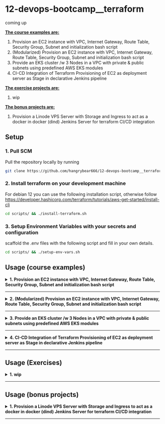 # 12-devops-bootcamp__terraform
coming up


<b><u>The course examples are:</u></b>
1. Provision an EC2 instance with VPC, Internet Gateway, Route Table, Security Group, Subnet and initialization bash script
2. (Modularized) Provision an EC2 instance with VPC, Internet Gateway, Route Table, Security Group, Subnet and initialization bash script
3. Provide an EKS cluster /w 3 Nodes in a VPC with private & public subnets using predefined AWS EKS modules
4. CI-CD Integration of Terraform Provisioning of EC2 as deployment server as Stage in declarative Jenkins pipeline

<b><u>The exercise projects are:</u></b>
1. wip

<b><u>The bonus projects are:</u></b>
1. Provision a Linode VPS Server with Storage and Ingress to act as a docker in docker (dind) Jenkins Server for terraform CI/CD integration

## Setup

### 1. Pull SCM

Pull the repository locally by running
```bash
git clone https://github.com/hangrybear666/12-devops-bootcamp__terraform.git
```
### 2. Install terraform on your development machine

For debian 12 you can use the following installation script, otherwise follow https://developer.hashicorp.com/terraform/tutorials/aws-get-started/install-cli
```bash
cd scripts/ && ./install-terraform.sh
```

### 3. Setup Environment Variables with your secrets and configuration

scaffold the .env files with the following script and fill in your own details.
```bash
cd scripts/ && ./setup-env-vars.sh
```

## Usage (course examples)

<details closed>
<summary><b>1. Provision an EC2 instance with VPC, Internet Gateway, Route Table, Security Group, Subnet and initialization bash script</b></summary>

#### a. Associate SSH Key to Instance
Create Public/Private Key pair so ec2-instance can add the public key to its ssh_config or use an existing key pair.

#### b. Change custom variables and apply template
Create `terraform-01-ec2/terraform.tfvars` file and change any desired variables by overwriting the default values within `variables.tf`
```bash
my_ips               = ["62.158.109.251/32", "3.79.46.109/32"]
public_key_location  = "~/.ssh/id_ed25519.pub"
private_key_location = "~/.ssh/id_ed25519"
```

```bash
# source environment variables, especially AWS access keys
cd terraform-01-ec2/
source .env
terraform init
terraform apply
```


</details>

-----

<details closed>
<summary><b>2. (Modularized) Provision an EC2 instance with VPC, Internet Gateway, Route Table, Security Group, Subnet and initialization bash script</b></summary>

#### a. Associate SSH Key to Instance
Create Public/Private Key pair so ec2-instance can add the public key to its ssh_config or use an existing key pair.

#### b. Provide custom variables
Create `terraform-02-ec2-modularized/terraform.tfvars` file and change any desired variables by overwriting the default values within `variables.tf`
```bash
my_ips               = ["62.158.109.251/32", "3.79.46.109/32"]
public_key_location  = "~/.ssh/id_ed25519.pub"
private_key_location = "~/.ssh/id_ed25519"
```

```bash
# source environment variables, especially AWS access keys
cd terraform-02-ec2-modularized/
source .env
terraform init
terraform apply
```

</details>

-----


<details closed>
<summary><b>3. Provide an EKS cluster /w 3 Nodes in a VPC with private & public subnets using predefined AWS EKS modules</b></summary>

#### a. Apply the template
```bash
cd terraform-03-aws-eks/
source .env
terraform init
terraform apply
```

#### b . Create IAM access entries so aws user can communicate with cluster

**In AWS Management Console:**

EKS -> Clusters -> tf-dev-eks-cluster -> IAM access entries -> Create access entry -> Policy name `AmazonEKSAdminPolicy` and `AmazonEKSClusterAdminPolicy`

#### c . Update kubeconfig to connect to cluster and check functionality
```bash
aws eks update-kubeconfig --name tf-dev-eks-cluster --region eu-central-1
kubectl get nodes
kubectl apply -f k8s-manifests/nginx-deployment.yaml
kubectl get svc
# navigate to external ip of your cloud native loadbalancer to access nginx
```

</details>

-----


<details closed>
<summary><b>4. CI-CD Integration of Terraform Provisioning of EC2 as deployment server as Stage in declarative Jenkins pipeline</b></summary>

#### a. Configure Jenkins for AWS, Git, Docker Hub, and Kubernetes

**Create Secrets**
- Create Username:Password with the id `docker-hub-repo` containing your user and API Token as password
- Create Username:Password with the id `git-creds` with either your username or jenkins and an API Token as password
- Create Secret Text with the id `aws_access_key_id` with your AWS IAM Account's Access Key ID (or better a dedicated Jenkins IAM Account)
- Create Secret Text with the id `aws_secret_access_key` with your AWS IAM Account's Secret Access Key (or better a dedicated Jenkins IAM Account)
- Create SSH Username:Private Key with the id `ssh-tf-ec2` and provide the aws console private key from prior step as secret. User is `ec2-user`

**Configure Jenkins Plugins**
- Add Maven Plugin under Manage Jenkins -> Tools -> Maven and name it Maven.
- Install SSH Agent Plugin under Manage Jenkins -> Plugins -> Available Plugins

**Install aws cli in jenkins docker container**
```bash
ssh jenkins-runner@172.105.75.118
docker exec -u root -it jenkins-dind bash
curl "https://awscli.amazonaws.com/awscli-exe-linux-x86_64.zip" -o "awscliv2.zip"
unzip awscliv2.zip
./aws/install
exit
```

**Install terraform in jenkins docker container**
```bash
ssh jenkins-runner@172.105.75.118
docker exec -u root -it jenkins-dind bash
apt update && apt install -y wget
wget -O- https://apt.releases.hashicorp.com/gpg | gpg --dearmor -o /usr/share/keyrings/hashicorp-archive-keyring.gpg
echo "deb [signed-by=/usr/share/keyrings/hashicorp-archive-keyring.gpg] https://apt.releases.hashicorp.com $(lsb_release -cs) main" | tee /etc/apt/sources.list.d/hashicorp.list
apt update && apt install -y terraform
```

#### b. Create S3 bucket to store terraform state to synchronize the state to remote storage for other team members

- Create S3 bucket in AWS console  in the same region written in `provider.tf` named `tf-dev-bucket-ec2`. If you name it differently, override `bucket =` in `terraform-04-ci-cd-jenkins-provisioning/provider.tf`
- Amazon S3 -> Buckets -> Create bucket -> "tf-dev-bucket-ec2" -> ACLs disabled (recommended) -> Block all public access -> Bucket Versioning (Disable) -> Server-side encryption with Amazon S3 managed keys (SSE-S3) -> Bucket Key (Disable)

#### c. Create Jenkins Pipeline with this repository as source and Jenkinsfile located in terraform-04-ci-cd-jenkins-provisioning/java-app/Jenkinsfile

- If your region is not eu-central-1 then change it in `payload/ec2-run-ecr-image.sh`
- Replace the environment variable `AWS_ECR_REPO_URL` in `terraform-04-ci-cd-jenkins-provisioning/java-app/Jenkinsfile` with your own repository url
- Replace the environment variable `JENKINS_IP` in `terraform-04-ci-cd-jenkins-provisioning/java-app/Jenkinsfile` with your own Jenkins Server IP

#### d. Run the pipeline with your own custom parameters to whitelist your IP address and provide your aws key-pair name for ssh access


</details>

-----

## Usage (Exercises)

<details closed>
<summary><b>1. wip</b></summary>

</details>

-----


## Usage (bonus projects)

<details closed>
<summary><b>1. Provision a Linode VPS Server with Storage and Ingress to act as a docker in docker (dind) Jenkins Server for terraform CI/CD integration</b></summary>

a. Setup a Linode Account and create an API TOKEN, then run script to generate `.env` file.
```bash
cd scripts/ && ./setup-linode.sh && cd ..
```

b. Create Public/Private Key pair so ec2-instance can add the public key to its ssh_config or use an existing key pair.

c. Create `bonus-01-linode-jenkins/terraform.tfvars` file and change any desired variables by overwriting the default values within `variables.tf`
```bash
my_ips               = ["62.158.109.251/32", "3.79.46.109/32"]
public_key_content   = "ssh-ed25519 xxxxxxxxxxxxxxxxxx example.user@protonmail.com"
private_key_location = "~/.ssh/id_ed25519"
instance_type        = "g6-standard-1" # standard is the bigger version with 2 virtual cpus
```

*Note:* in case sourcing .env file does not suffice, manually export the linode token in your shell $(export LINODE_TOKEN=xxx)
```bash
cd bonus-01-linode-jenkins/
source .env
terraform init
terraform apply
```

d. Add the output public ip of your instance creation to `install-jenkins/remote.properties` and execute the remote scp/ssh installation scripts.
```bash
cd install-jenkins/
./remote-install-java.sh
# you can change the service-user password by modifying it in .env file prior to docker installation.
./remote-install-docker.sh
./remote-run-jenkins-in-docker.sh
```

e. Retrieve the initial jenkins password from the linode instance and replace the ip with your own and login and configure Jenkins to your desire.

*Note* The server is available at port your-ip:8080

*Note* When setting up admin credentials for jenkins, save them in your `.env` file or back them up properly
```bash
ssh jenkins-runner@172.105.75.118 \
docker exec jenkins-dind cat /var/jenkins_home/secrets/initialAdminPassword
```

</details>

-----